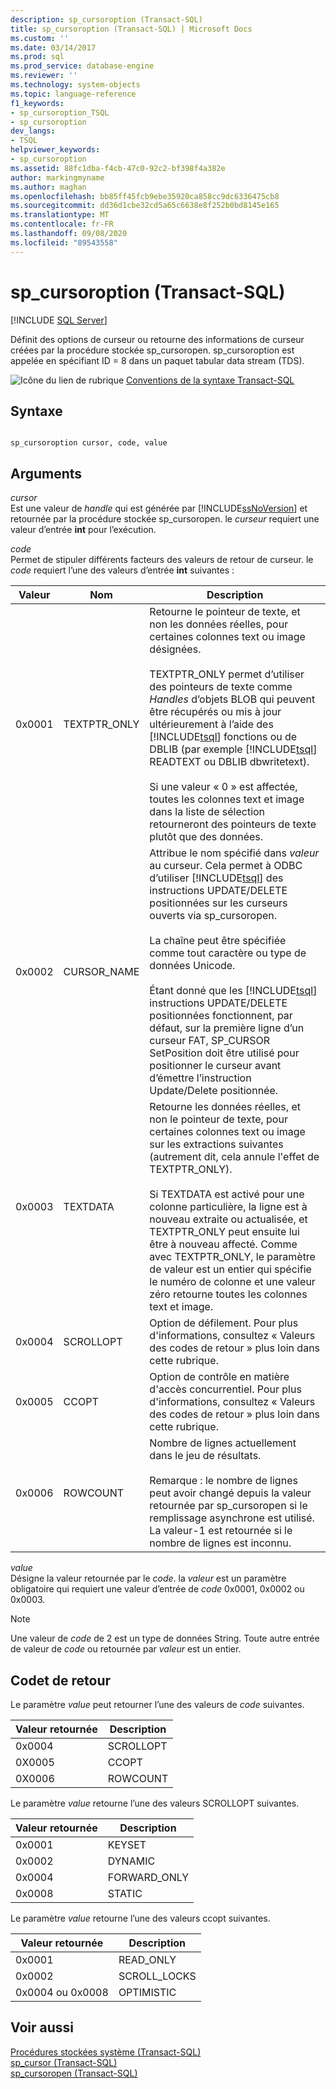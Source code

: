```yaml
---
description: sp_cursoroption (Transact-SQL)
title: sp_cursoroption (Transact-SQL) | Microsoft Docs
ms.custom: ''
ms.date: 03/14/2017
ms.prod: sql
ms.prod_service: database-engine
ms.reviewer: ''
ms.technology: system-objects
ms.topic: language-reference
f1_keywords:
- sp_cursoroption_TSQL
- sp_cursoroption
dev_langs:
- TSQL
helpviewer_keywords:
- sp_cursoroption
ms.assetid: 88fc1dba-f4cb-47c0-92c2-bf398f4a382e
author: markingmyname
ms.author: maghan
ms.openlocfilehash: bb85ff45fcb9ebe35920ca858cc9dc6336475cb8
ms.sourcegitcommit: dd36d1cbe32cd5a65c6638e8f252b0bd8145e165
ms.translationtype: MT
ms.contentlocale: fr-FR
ms.lasthandoff: 09/08/2020
ms.locfileid: "89543558"
---
```

# <a name="sp_cursoroption-transact-sql"></a>sp_cursoroption (Transact-SQL)
[!INCLUDE [SQL Server](../../includes/applies-to-version/sqlserver.md)]

  Définit des options de curseur ou retourne des informations de curseur créées par la procédure stockée sp_cursoropen. sp_cursoroption est appelée en spécifiant ID = 8 dans un paquet tabular data stream (TDS).  
  
 ![Icône du lien de rubrique](../../database-engine/configure-windows/media/topic-link.gif "Icône du lien de rubrique") [Conventions de la syntaxe Transact-SQL](../../t-sql/language-elements/transact-sql-syntax-conventions-transact-sql.md)  
  
## <a name="syntax"></a>Syntaxe  
  
```  
  
sp_cursoroption cursor, code, value  
```  
  
## <a name="arguments"></a>Arguments  
 *cursor*  
 Est une valeur de *handle* qui est générée par [!INCLUDE[ssNoVersion](../../includes/ssnoversion-md.md)] et retournée par la procédure stockée sp_cursoropen. le *curseur* requiert une valeur d’entrée **int** pour l’exécution.  
  
 *code*  
 Permet de stipuler différents facteurs des valeurs de retour de curseur. le *code* requiert l’une des valeurs d’entrée **int** suivantes :  
  
|Valeur|Nom|Description|  
|-----------|----------|-----------------|  
|0x0001|TEXTPTR_ONLY|Retourne le pointeur de texte, et non les données réelles, pour certaines colonnes text ou image désignées.<br /><br /> TEXTPTR_ONLY permet d’utiliser des pointeurs de texte comme *Handles* d’objets BLOB qui peuvent être récupérés ou mis à jour ultérieurement à l’aide des [!INCLUDE[tsql](../../includes/tsql-md.md)] fonctions ou de DBLIB (par exemple [!INCLUDE[tsql](../../includes/tsql-md.md)] READTEXT ou DBLIB dbwritetext).<br /><br /> Si une valeur « 0 » est affectée, toutes les colonnes text et image dans la liste de sélection retourneront des pointeurs de texte plutôt que des données.|  
|0x0002|CURSOR_NAME|Attribue le nom spécifié dans *valeur* au curseur. Cela permet à ODBC d’utiliser [!INCLUDE[tsql](../../includes/tsql-md.md)] des instructions UPDATE/DELETE positionnées sur les curseurs ouverts via sp_cursoropen.<br /><br /> La chaîne peut être spécifiée comme tout caractère ou type de données Unicode.<br /><br /> Étant donné que les [!INCLUDE[tsql](../../includes/tsql-md.md)] instructions UPDATE/DELETE positionnées fonctionnent, par défaut, sur la première ligne d’un curseur FAT, SP_CURSOR SetPosition doit être utilisé pour positionner le curseur avant d’émettre l’instruction Update/Delete positionnée.|  
|0x0003|TEXTDATA|Retourne les données réelles, et non le pointeur de texte, pour certaines colonnes text ou image sur les extractions suivantes (autrement dit, cela annule l'effet de TEXTPTR_ONLY).<br /><br /> Si TEXTDATA est activé pour une colonne particulière, la ligne est à nouveau extraite ou actualisée, et TEXTPTR_ONLY peut ensuite lui être à nouveau affecté. Comme avec TEXTPTR_ONLY, le paramètre de valeur est un entier qui spécifie le numéro de colonne et une valeur zéro retourne toutes les colonnes text et image.|  
|0x0004|SCROLLOPT|Option de défilement. Pour plus d'informations, consultez « Valeurs des codes de retour » plus loin dans cette rubrique.|  
|0x0005|CCOPT|Option de contrôle en matière d'accès concurrentiel. Pour plus d'informations, consultez « Valeurs des codes de retour » plus loin dans cette rubrique.|  
|0x0006|ROWCOUNT|Nombre de lignes actuellement dans le jeu de résultats.<br /><br /> Remarque : le nombre de lignes peut avoir changé depuis la valeur retournée par sp_cursoropen si le remplissage asynchrone est utilisé. La valeur-1 est retournée si le nombre de lignes est inconnu.|  
  
 *value*  
 Désigne la valeur retournée par le *code*. la *valeur* est un paramètre obligatoire qui requiert une valeur d’entrée de *code* 0x0001, 0x0002 ou 0x0003.  
  
> [!NOTE]  
>  Une valeur de *code* de 2 est un type de données String. Toute autre entrée de valeur de *code* ou retournée par *valeur* est un entier.  
  
## <a name="return-code-values"></a>Codet de retour  
 Le paramètre *value* peut retourner l’une des valeurs de *code* suivantes.  
  
|Valeur retournée|Description|  
|------------------|-----------------|  
|0x0004|SCROLLOPT|  
|0X0005|CCOPT|  
|0X0006|ROWCOUNT|  
  
 Le paramètre *value* retourne l’une des valeurs SCROLLOPT suivantes.  
  
|Valeur retournée|Description|  
|------------------|-----------------|  
|0x0001|KEYSET|  
|0x0002|DYNAMIC|  
|0x0004|FORWARD_ONLY|  
|0x0008|STATIC|  
  
 Le paramètre *value* retourne l’une des valeurs ccopt suivantes.  
  
|Valeur retournée|Description|  
|------------------|-----------------|  
|0x0001|READ_ONLY|  
|0x0002|SCROLL_LOCKS|  
|0x0004 ou 0x0008|OPTIMISTIC|  
  
## <a name="see-also"></a>Voir aussi  
 [Procédures stockées système &#40;Transact-SQL&#41;](../../relational-databases/system-stored-procedures/system-stored-procedures-transact-sql.md)   
 [sp_cursor &#40;Transact-SQL&#41;](../../relational-databases/system-stored-procedures/sp-cursor-transact-sql.md)   
 [sp_cursoropen &#40;Transact-SQL&#41;](../../relational-databases/system-stored-procedures/sp-cursoropen-transact-sql.md)  
  
  
